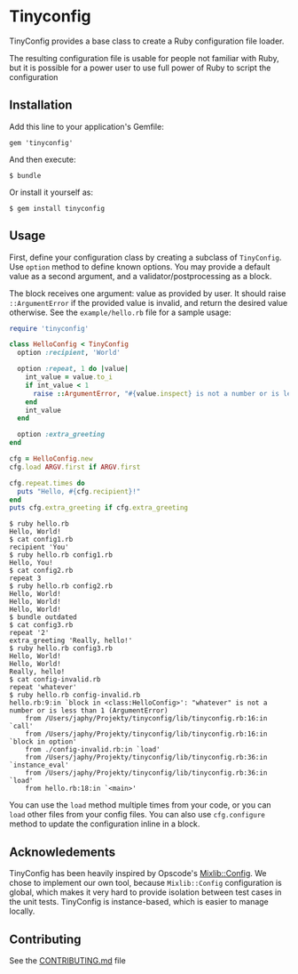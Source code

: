 # Tinyconfig

TinyConfig provides a base class to create a Ruby configuration file
loader.

The resulting configuration file is usable for people not familiar
with Ruby, but it is possible for a power user to use full power of
Ruby to script the configuration

## Installation

Add this line to your application's Gemfile:

    gem 'tinyconfig'

And then execute:

    $ bundle

Or install it yourself as:

    $ gem install tinyconfig

## Usage

First, define your configuration class by creating a subclass of
`TinyConfig`. Use `option` method to define known options. You may
provide a default value as a second argument, and a
validator/postprocessing as a block.

The block receives one argument: value as provided by user. It should
raise `::ArgumentError` if the provided value is invalid, and return
the desired value otherwise. See the `example/hello.rb` file for a
sample usage:

```ruby
require 'tinyconfig'

class HelloConfig < TinyConfig
  option :recipient, 'World'

  option :repeat, 1 do |value|
    int_value = value.to_i
    if int_value < 1
      raise ::ArgumentError, "#{value.inspect} is not a number or is less than 1"
    end
    int_value
  end

  option :extra_greeting
end

cfg = HelloConfig.new
cfg.load ARGV.first if ARGV.first

cfg.repeat.times do
  puts "Hello, #{cfg.recipient}!"
end
puts cfg.extra_greeting if cfg.extra_greeting
```

```
$ ruby hello.rb
Hello, World!
$ cat config1.rb
recipient 'You'
$ ruby hello.rb config1.rb
Hello, You!
$ cat config2.rb
repeat 3
$ ruby hello.rb config2.rb
Hello, World!
Hello, World!
Hello, World!
$ bundle outdated
$ cat config3.rb
repeat '2'
extra_greeting 'Really, hello!'
$ ruby hello.rb config3.rb
Hello, World!
Hello, World!
Really, hello!
$ cat config-invalid.rb
repeat 'whatever'
$ ruby hello.rb config-invalid.rb
hello.rb:9:in `block in <class:HelloConfig>': "whatever" is not a number or is less than 1 (ArgumentError)
	from /Users/japhy/Projekty/tinyconfig/lib/tinyconfig.rb:16:in `call'
	from /Users/japhy/Projekty/tinyconfig/lib/tinyconfig.rb:16:in `block in option'
	from ./config-invalid.rb:in `load'
	from /Users/japhy/Projekty/tinyconfig/lib/tinyconfig.rb:36:in `instance_eval'
	from /Users/japhy/Projekty/tinyconfig/lib/tinyconfig.rb:36:in `load'
	from hello.rb:18:in `<main>'
```

You can use the `load` method multiple times from your code, or you
can `load` other files from your config files. You can also use
`cfg.configure` method to update the configuration inline in a block.

## Acknowledements

TinyConfig has been heavily inspired by Opscode's
[Mixlib::Config](https://github.com/opscode/mixlib-config). We chose
to implement our own tool, because `Mixlib::Config` configuration is
global, which makes it very hard to provide isolation between test
cases in the unit tests. TinyConfig is instance-based, which is easier
to manage locally.

## Contributing

See the [CONTRIBUTING.md](CONTRIBUTING.md) file
